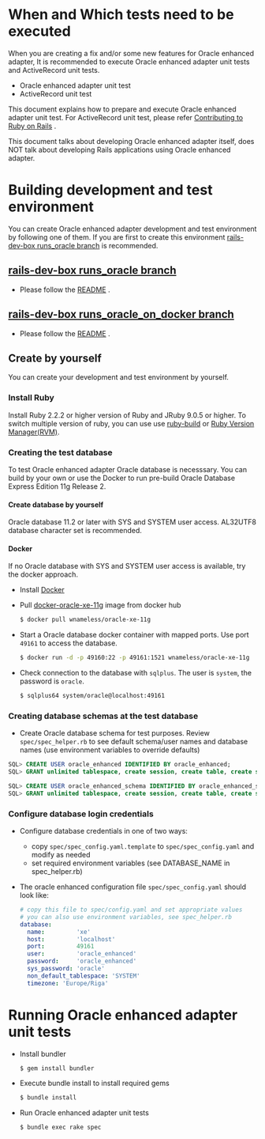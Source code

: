 # When and Which tests need to be executed

When you are creating a fix and/or some new features for Oracle enhanced adapter,
It is recommended to execute Oracle enhanced adapter unit tests and ActiveRecord unit tests.

* Oracle enhanced adapter unit test
* ActiveRecord unit test

This document explains how to prepare and execute Oracle enhanced adapter unit test.
For ActiveRecord unit test, please refer [Contributing to Ruby on Rails](http://edgeguides.rubyonrails.org/contributing_to_ruby_on_rails.html) .

This document talks about developing Oracle enhanced adapter itself, does NOT talk about developing Rails applications using Oracle enhanced adapter.

# Building development and test environment

You can create Oracle enhanced adapter development and test environment by following one of them.  If you are first to create this environment
[rails-dev-box runs_oracle branch](https://github.com/yahonda/rails-dev-box/tree/runs_oracle) is recommended.

## [rails-dev-box runs_oracle branch](https://github.com/yahonda/rails-dev-box/tree/runs_oracle)
* Please follow the [README](https://github.com/yahonda/rails-dev-box/tree/runs_oracle#a-virtual-machine-for-ruby-on-rails-core-development-with-oracle-database) .

## [rails-dev-box runs_oracle_on_docker branch](https://github.com/yahonda/rails-dev-box/tree/runs_oracle_on_docker)
* Please follow the [README](https://github.com/yahonda/rails-dev-box/blob/runs_oracle_on_docker/README.md#a-virtual-machine-for-ruby-on-rails-core-development) .

## Create by yourself
You can create your development and test environment by yourself.

### Install Ruby
Install Ruby 2.2.2 or higher version of Ruby and JRuby 9.0.5 or higher. To switch multiple version of ruby, you can use use [ruby-build](https://github.com/rbenv/ruby-build) or [Ruby Version Manager(RVM)](https://rvm.io/).

### Creating the test database
To test Oracle enhanced adapter Oracle database is necesssary. You can build by your own or use the Docker to run pre-build Oracle Database Express Edition 11g Release 2.

#### Create database by yourself
Oracle database 11.2 or later with SYS and SYSTEM user access. AL32UTF8 database character set is recommended.

#### Docker
If no Oracle database with SYS and SYSTEM user access is available, try the docker approach.

* Install [Docker](https://docker.github.io/engine/installation/)

* Pull [docker-oracle-xe-11g](https://hub.docker.com/r/wnameless/oracle-xe-11g/) image from docker hub
  ```sh
  $ docker pull wnameless/oracle-xe-11g
  ```

* Start a Oracle database docker container with mapped ports. Use port `49161` to access the database.
  ```sh
  $ docker run -d -p 49160:22 -p 49161:1521 wnameless/oracle-xe-11g
  ```

* Check connection to the database with `sqlplus`. The user is `system`, the password is `oracle`.
  ```sh
  $ sqlplus64 system/oracle@localhost:49161
  ```


### Creating database schemas at the test database

* Create Oracle database schema for test purposes. Review `spec/spec_helper.rb` to see default schema/user names and database names (use environment variables to override defaults)

```sql
SQL> CREATE USER oracle_enhanced IDENTIFIED BY oracle_enhanced;
SQL> GRANT unlimited tablespace, create session, create table, create sequence, create procedure, create trigger, create view, create materialized view, create database link, create synonym, create type, ctxapp TO oracle_enhanced;

SQL> CREATE USER oracle_enhanced_schema IDENTIFIED BY oracle_enhanced_schema;
SQL> GRANT unlimited tablespace, create session, create table, create sequence, create procedure, create trigger, create view, create materialized view, create database link, create synonym, create type, ctxapp TO oracle_enhanced_schema;
```

### Configure database login credentials

* Configure database credentials in one of two ways:
    * copy `spec/spec_config.yaml.template` to `spec/spec_config.yaml` and modify as needed
    * set required environment variables (see DATABASE_NAME in spec_helper.rb)

* The oracle enhanced configuration file `spec/spec_config.yaml` should look like:

  ```yaml
  # copy this file to spec/config.yaml and set appropriate values
  # you can also use environment variables, see spec_helper.rb
  database:
    name:         'xe'
    host:         'localhost'
    port:         49161
    user:         'oracle_enhanced'
    password:     'oracle_enhanced'
    sys_password: 'oracle'
    non_default_tablespace: 'SYSTEM'
    timezone: 'Europe/Riga'
    ```

# Running Oracle enhanced adapter unit tests

* Install bundler
  ```sh
  $ gem install bundler
  ```

* Execute bundle install to install required gems
  ```sh
  $ bundle install
  ```

* Run Oracle enhanced adapter unit tests
  ```sh
  $ bundle exec rake spec
  ```
